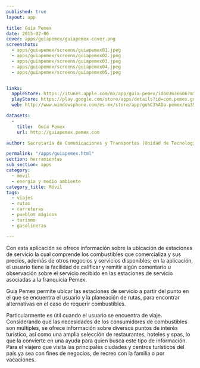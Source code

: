 ```yaml
---
published: true
layout: app

title: Guía Pemex
date: 2015-02-06
cover: apps/guiapemex/guiapemex-cover.png
screenshots:
  - apps/guiapemex/screens/guiapemex01.jpeg
  - apps/guiapemex/screens/guiapemex02.jpeg
  - apps/guiapemex/screens/guiapemex03.jpeg
  - apps/guiapemex/screens/guiapemex04.jpeg
  - apps/guiapemex/screens/guiapemex05.jpeg


links:
  appleStore: https://itunes.apple.com/mx/app/guia-pemex/id603636606?mt=8
  playStore: https://play.google.com/store/apps/details?id=com.pemex.guiapemex&hl=es_419
  web: http://www.windowsphone.com/es-mx/store/app/gu%C3%ADa-pemex/ea35541b-a5a0-4436-bed1-ecbcc0cf7990

datasets:
  -
    title:  Guía Pemex
    url: http://guiapemex.pemex.com

author: Secretaría de Comunicaciones y Transportes (Unidad de Tecnologías de Información y Comunicación)

permalink: "/apps/guiapemex.html"
section: herramientas
sub_section: apps
category:
  - movil
  - energia y medio ambiente
category_title: Móvil
tags:
  - viajes
  - rutas
  - carreteras
  - pueblos mágicos
  - turismo
  - gasolineras

---
```


Con esta aplicación se ofrece información sobre la ubicación de estaciones de servicio la cual comprende los combustibles que comercializa y sus precios, además de otros negocios y servicios disponibles; en la aplicación, el usuario tiene la facilidad de calificar y remitir algún comentario u observación sobre el servicio recibido en las estaciones de servicio asociadas a la franquicia Pemex.

Guía Pemex permite ubicar las estaciones de servicio a partir del punto en el que se encuentra el usuario y la planeación de rutas, para encontrar alternativas en el caso de requerir combustibles.

Particularmente es útil cuando el usuario se encuentra de viaje. Considerando que las necesidades de los consumidores de combustibles son múltiples, se ofrece información sobre diversos puntos de interés turístico, así como una amplia selección de restaurantes, hoteles y spas, lo que la convierte en una ayuda para quien busca este tipo de información. Para el viajero que visita las principales ciudades y centros turísticos del país ya sea con fines de negocios, de recreo con la familia o por vacaciones.
